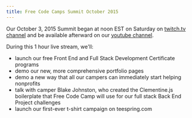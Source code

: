 ```yaml
---
title: Free Code Camps Summit October 2015
---
```

Our October 3, 2015 Summit began at noon EST on Saturday on [twitch.tv channel](http://twitch.tv/freecodecamp) and be available afterward on our [youtube channel](https://www.youtube.com/channel/UC8butISFwT-Wl7EV0hUK0BQ?sub_confirmation=1).

During this 1 hour live stream, we'll:

*   launch our free Front End and Full Stack Development Certificate programs
*   demo our new, more comprehensive portfolio pages
*   demo a new way that all our campers can immediately start helping nonprofits
*   talk with camper Blake Johnston, who created the Clementine.js boilerplate that Free Code Camp will use for our full stack Back End Project challenges
*   launch our first-ever t-shirt campaign on teespring.com